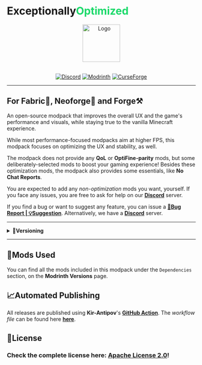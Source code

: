# Exceptionally<font color="#1bd96a">Optimized</font>

<center><img alt="Logo" width="100px" src="https://cdn.modrinth.com/data/Wn64OeXh/images/8a8ff0537f12df6be9965fdccc70eeb4aaa4e098.png"><br><br>

[![Discord](https://img.shields.io/badge/Discord-Server-%2300AF5C?style=for-the-badge&logo=discord&logoColor=%23fff&color=%235865F2)](https://discord.gg/kfKjjhv3pn) [![Modrinth](https://img.shields.io/badge/On-Modrinth-%2300AF5C?style=for-the-badge&logo=modrinth)](https://modrinth.com/modpack/exceptionallyoptimized) [![CurseForge](https://img.shields.io/badge/On-CurseForge-%23f16436?style=for-the-badge&logo=curseforge)](https://www.curseforge.com/minecraft/modpacks/exceptionallyoptimized)</center>

<hr>

## For Fabric📜, Neoforge🦊 and Forge⚒️

An open-source modpack that improves the overall UX and the game's performance and visuals, while staying true to the vanilla Minecraft experience.

While most performance-focused modpacks aim at higher FPS, this modpack focuses on optimizing the UX and stability, as well.

The modpack does not provide any **QoL** or **OptiFine-parity** mods, but some deliberately-selected mods to boost your gaming experience! Besides these optimization mods, the modpack also provides some essentials, like **No Chat Reports**.

You are expected to add any _non-optimization_ mods you want, yourself. If you face any issues, you are free to ask for help on our [**Discord**](https://discord.gg/kfKjjhv3pn) server.

If you find a bug or want to suggest any feature, you can issue a [**🐞Bug Report | 💡Suggestion**](https://github.com/UltimatChamp/ExceptionallyOptimized/issues/new/choose). Alternatively, we have a [**Discord**](https://discord.gg/kfKjjhv3pn) server.

<hr>

<details>
<summary>🧪<b>Versioning</b></summary>
  
This project uses **semantic versioning**.

**Format:** <center>`X`.`Y`.`Z`+`<loader>`.`<mc-version>`</center>

**Definitions:**
(a) _Project Version_

1. **`X`:** MAJOR version _<small>(Not likely to change; for a long time!)</small>_
2. **`Y`:** MINOR version _<small>(Will change frequently; For new MC versions/Big updates)</small>_
3. **`Y`:** PATCH version _<small>(Will change very frequently; Small changes/Mod updates/...)</small>_

(b) _Build Metadata_

1. **`<loader>`:** **Values:** `fabric`, `neo` or `forge`.
2. **`<mc-version>`:** **Examples:** `1.16.5`, `1.19.2`, `1.20.1` and so on...

<hr>

**Pre-release Versions' Format:** <center>`X`.`Y`.`Z`-`<pre-release>`+`<loader>`.`<mc-version>`</center>

**`<pre-release>`:** _<small>(For untested/breaking changes/not ready for use versions)</small>_<br>
**Values:**<br>
i) **`alpha`**<br>
ii) **`beta`**

</details>

<hr>

## 🎲Mods Used

You can find all the mods included in this modpack under the `Dependencies` section, on the **Modrinth Versions** page.

## 📈Automated Publishing

All releases are published using **Kir-Antipov**'s [**GitHub Action**](https://github.com/marketplace/actions/mc-publish). The _workflow file_ can be found here [**here**](https://github.com/UltimatChamp/ExceptionallyOptimized/blob/main/.github/workflows/publish_release.yml).

## 📜License
### Check the complete license here: [**Apache License 2.0**](https://github.com/UltimatChamp/ExceptionallyOptimized/raw/main/LICENSE)!
